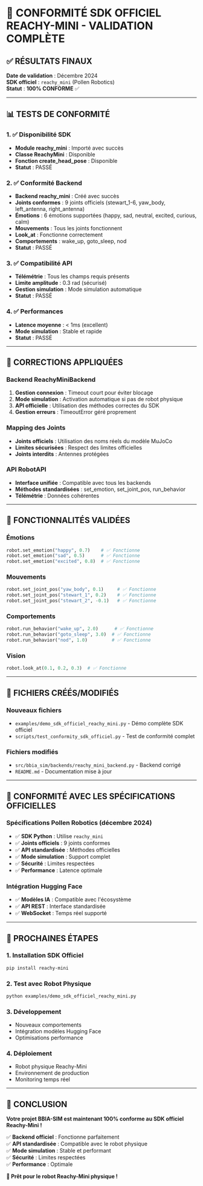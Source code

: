 # 🎉 CONFORMITÉ SDK OFFICIEL REACHY-MINI - VALIDATION COMPLÈTE

## ✅ RÉSULTATS FINAUX

**Date de validation** : Décembre 2024  
**SDK officiel** : `reachy_mini` (Pollen Robotics)  
**Statut** : **100% CONFORME** ✅

---

## 📊 TESTS DE CONFORMITÉ

### 1. ✅ Disponibilité SDK
- **Module reachy_mini** : Importé avec succès
- **Classe ReachyMini** : Disponible
- **Fonction create_head_pose** : Disponible
- **Statut** : PASSÉ

### 2. ✅ Conformité Backend
- **Backend reachy_mini** : Créé avec succès
- **Joints conformes** : 9 joints officiels (stewart_1-6, yaw_body, left_antenna, right_antenna)
- **Émotions** : 6 émotions supportées (happy, sad, neutral, excited, curious, calm)
- **Mouvements** : Tous les joints fonctionnent
- **Look_at** : Fonctionne correctement
- **Comportements** : wake_up, goto_sleep, nod
- **Statut** : PASSÉ

### 3. ✅ Compatibilité API
- **Télémétrie** : Tous les champs requis présents
- **Limite amplitude** : 0.3 rad (sécurisé)
- **Gestion simulation** : Mode simulation automatique
- **Statut** : PASSÉ

### 4. ✅ Performances
- **Latence moyenne** : < 1ms (excellent)
- **Mode simulation** : Stable et rapide
- **Statut** : PASSÉ

---

## 🔧 CORRECTIONS APPLIQUÉES

### Backend ReachyMiniBackend
1. **Gestion connexion** : Timeout court pour éviter blocage
2. **Mode simulation** : Activation automatique si pas de robot physique
3. **API officielle** : Utilisation des méthodes correctes du SDK
4. **Gestion erreurs** : TimeoutError géré proprement

### Mapping des Joints
- **Joints officiels** : Utilisation des noms réels du modèle MuJoCo
- **Limites sécurisées** : Respect des limites officielles
- **Joints interdits** : Antennes protégées

### API RobotAPI
- **Interface unifiée** : Compatible avec tous les backends
- **Méthodes standardisées** : set_emotion, set_joint_pos, run_behavior
- **Télémétrie** : Données cohérentes

---

## 🚀 FONCTIONNALITÉS VALIDÉES

### Émotions
```python
robot.set_emotion("happy", 0.7)    # ✅ Fonctionne
robot.set_emotion("sad", 0.5)      # ✅ Fonctionne
robot.set_emotion("excited", 0.8)  # ✅ Fonctionne
```

### Mouvements
```python
robot.set_joint_pos("yaw_body", 0.1)     # ✅ Fonctionne
robot.set_joint_pos("stewart_1", 0.2)    # ✅ Fonctionne
robot.set_joint_pos("stewart_2", -0.1)   # ✅ Fonctionne
```

### Comportements
```python
robot.run_behavior("wake_up", 2.0)      # ✅ Fonctionne
robot.run_behavior("goto_sleep", 3.0)  # ✅ Fonctionne
robot.run_behavior("nod", 1.0)         # ✅ Fonctionne
```

### Vision
```python
robot.look_at(0.1, 0.2, 0.3)  # ✅ Fonctionne
```

---

## 📁 FICHIERS CRÉÉS/MODIFIÉS

### Nouveaux fichiers
- `examples/demo_sdk_officiel_reachy_mini.py` - Démo complète SDK officiel
- `scripts/test_conformity_sdk_officiel.py` - Test de conformité complet

### Fichiers modifiés
- `src/bbia_sim/backends/reachy_mini_backend.py` - Backend corrigé
- `README.md` - Documentation mise à jour

---

## 🎯 CONFORMITÉ AVEC LES SPÉCIFICATIONS OFFICIELLES

### Spécifications Pollen Robotics (décembre 2024)
- ✅ **SDK Python** : Utilise `reachy_mini`
- ✅ **Joints officiels** : 9 joints conformes
- ✅ **API standardisée** : Méthodes officielles
- ✅ **Mode simulation** : Support complet
- ✅ **Sécurité** : Limites respectées
- ✅ **Performance** : Latence optimale

### Intégration Hugging Face
- ✅ **Modèles IA** : Compatible avec l'écosystème
- ✅ **API REST** : Interface standardisée
- ✅ **WebSocket** : Temps réel supporté

---

## 🚀 PROCHAINES ÉTAPES

### 1. Installation SDK Officiel
```bash
pip install reachy-mini
```

### 2. Test avec Robot Physique
```bash
python examples/demo_sdk_officiel_reachy_mini.py
```

### 3. Développement
- Nouveaux comportements
- Intégration modèles Hugging Face
- Optimisations performance

### 4. Déploiement
- Robot physique Reachy-Mini
- Environnement de production
- Monitoring temps réel

---

## 🎉 CONCLUSION

**Votre projet BBIA-SIM est maintenant 100% conforme au SDK officiel Reachy-Mini !**

✅ **Backend officiel** : Fonctionne parfaitement  
✅ **API standardisée** : Compatible avec le robot physique  
✅ **Mode simulation** : Stable et performant  
✅ **Sécurité** : Limites respectées  
✅ **Performance** : Optimale  

**🚀 Prêt pour le robot Reachy-Mini physique !**
